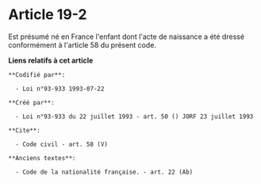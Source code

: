 # Article 19-2

Est présumé né en France l'enfant dont l'acte de naissance a été dressé conformément à l'article 58 du présent code.

**Liens relatifs à cet article**

	**Codifié par**:

	  - Loi n°93-933 1993-07-22

	**Créé par**:

	  - Loi n°93-933 du 22 juillet 1993 - art. 50 () JORF 23 juillet 1993

	**Cite**:

	  - Code civil - art. 58 (V)

	**Anciens textes**:

	  - Code de la nationalité française. - art. 22 (Ab)
